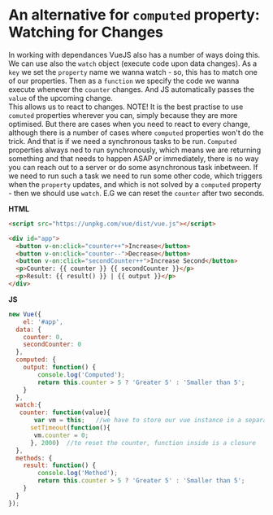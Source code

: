 # An alternative for `computed` property: Watching for Changes

In working with dependances VueJS also has a number of ways doing this. We can use also the `watch` object (execute code upon data changes). As a `key` we set the `property` name we wanna watch - so, this has to match one of our properties. Then as a `function` we specify the code we wanna execute whenever the `counter` changes. And JS automatically passes the `value` of the upcoming change.  
This allows us to react to changes. 
NOTE! It is the best practise to use `comuted` properties wherever you can, simply because they are more optimised. But there are cases when you need to react to every change, although there is a number of cases where `computed` properties won't do the trick. And that is if we need a synchronous tasks to be run. `Computed` properties always ned to run synchronously, which means we are returning something and that needs to happen ASAP or immediately, there is no way you can reach out to a server or do some asynchronous task inbetween. If we need to run such a task we need to run some other code, which triggers when the `property` updates, and which is not solved by a `computed` property - then we should use `watch`. 
E.G we can reset the `counter` after two seconds.  


**HTML**

```html
<script src="https://unpkg.com/vue/dist/vue.js"></script>

<div id="app">
  <button v-on:click="counter++">Increase</button> 
  <button v-on:click="counter--">Decrease</button> 
  <button v-on:click="secondCounter++">Increase Second</button>
  <p>Counter: {{ counter }} {{ secondCounter }}</p>
  <p>Result: {{ result() }} | {{ output }}</p>  
</div>
```

**JS**

```js
new Vue({
	el: '#app',
  data: {
  	counter: 0,
    secondCounter: 0
  },
  computed: {
  	output: function() {
    	console.log('Computed');
    	return this.counter > 5 ? 'Greater 5' : 'Smaller than 5'; 
    }
  },
  watch:{
   counter: function(value){
       var vm = this;   //we have to store our vue instance in a separate variable
      setTimeout(function(){
       vm.counter = 0;  
      }, 2000)  //to reset the counter, function inside is a closure
  },
  methods: {
  	result: function() {               
    	console.log('Method');
    	return this.counter > 5 ? 'Greater 5' : 'Smaller than 5';
    }
  }
});
```